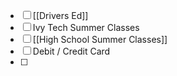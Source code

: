 - [ ] [[Drivers Ed]]
- [ ] Ivy Tech Summer Classes
- [ ] [[High School Summer Classes]]
- [ ] Debit / Credit Card
- [ ] 